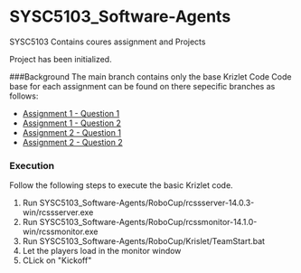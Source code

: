 # SYSC5103_Software-Agents
SYSC5103 Contains coures assignment and Projects

Project has been initialized.

###Background
The main branch contains only the base Krizlet Code
Code base for each assignment can be found on there sepecific branches as follows:
 * [Assignment 1 - Question 1](https://github.com/AbdulMutakabbir/SYSC5103_Software-Agents/tree/assignment_1_q1)
 * [Assignment 1 - Question 2](https://github.com/AbdulMutakabbir/SYSC5103_Software-Agents/tree/assignment_1_q2)
 * [Assignment 2 - Question 1](https://github.com/AbdulMutakabbir/SYSC5103_Software-Agents/tree/assignment_2_q1)
 * [Assignment 2 - Question 2](https://github.com/AbdulMutakabbir/SYSC5103_Software-Agents/tree/assignment_2_q2)


### Execution 
Follow the following steps to execute the basic Krizlet code.
 1. Run SYSC5103_Software-Agents/RoboCup/rcssserver-14.0.3-win/rcssserver.exe 
 2. Run SYSC5103_Software-Agents/RoboCup/rcssmonitor-14.1.0-win/rcssmonitor.exe
 3. Run SYSC5103_Software-Agents/RoboCup/Krislet/TeamStart.bat
 4. Let the players load in the monitor window
 5. CLick on "Kickoff"
